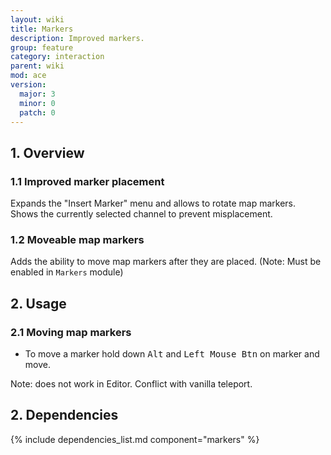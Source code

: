```yaml
---
layout: wiki
title: Markers
description: Improved markers.
group: feature
category: interaction
parent: wiki
mod: ace
version:
  major: 3
  minor: 0
  patch: 0
---
```


## 1. Overview

### 1.1 Improved marker placement

Expands the "Insert Marker" menu and allows to rotate map markers. Shows the currently selected channel to prevent misplacement.

### 1.2 Moveable map markers

Adds the ability to move map markers after they are placed. (Note: Must be enabled in `Markers` module)


## 2. Usage

### 2.1 Moving map markers

- To move a marker hold down <kbd>Alt</kbd> and <kbd>Left Mouse Btn</kbd> on marker and move.

Note: does not work in Editor. Conflict with vanilla teleport.


## 2. Dependencies

{% include dependencies_list.md component="markers" %}

